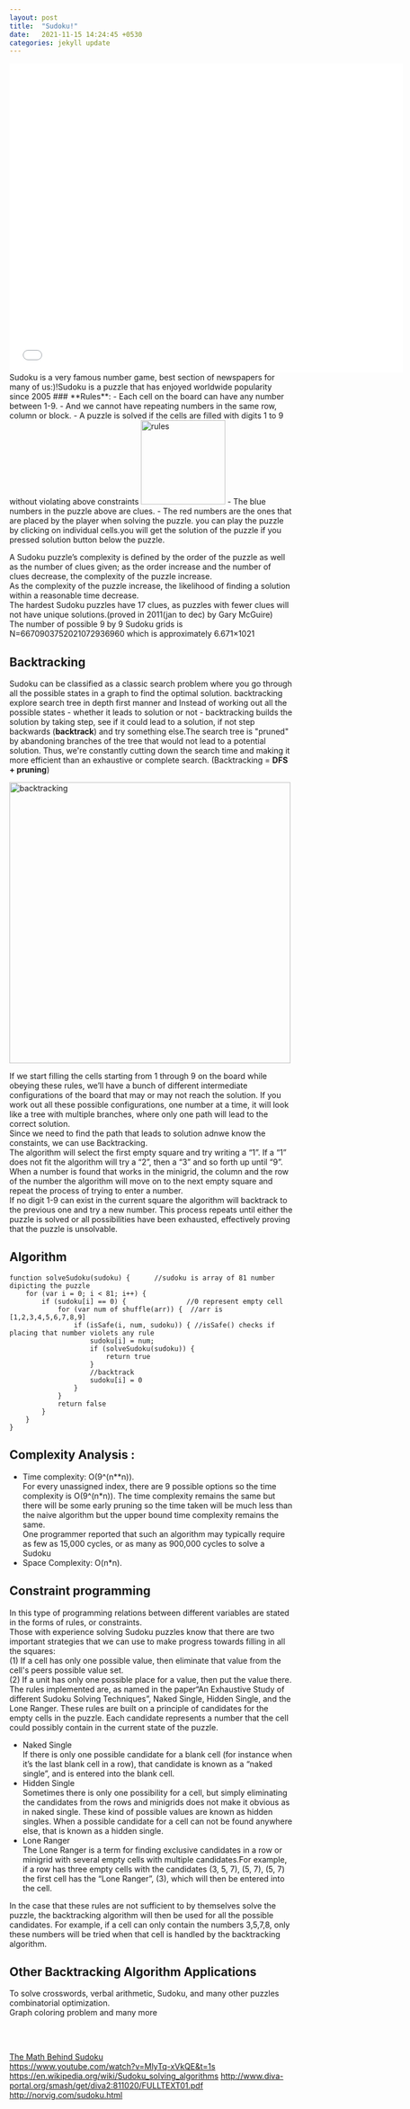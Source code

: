 ```yaml
---
layout: post
title:  "Sudoku!"
date:   2021-11-15 14:24:45 +0530
categories: jekyll update
---
```


<iframe width="700" height="550" frameborder="0" scrolling="no" src="../../../../../sudoko/sudoku.html"></iframe>
Sudoku is a very famous number game, best section of newspapers for many of us:)!Sudoku is a puzzle that has enjoyed worldwide popularity since 2005
### **Rules**:
- Each cell on the board can have any number between 1-9.   
-  And we cannot have repeating numbers in the same row, column or block.
- A puzzle is solved if the cells are filled with digits 1 to 9 without violating above constraints  <img src="../../../../../sudoko/images/rules.gif" alt="rules" width="150"/>   
- The blue numbers in the puzzle above are clues.  
- The red numbers are the ones that are placed by the player when solving the puzzle.  
you can play the puzzle by clicking on individual cells.you will get the solution of the puzzle if you pressed solution button below the puzzle.  

A Sudoku puzzle’s complexity is defined by the order of the puzzle as well as the number of clues given; as the order increase and the number of clues decrease, the complexity of the puzzle increase.   
As the complexity of the puzzle increase, the likelihood of finding a solution within a reasonable time decrease.  
 The hardest Sudoku puzzles have 17 clues, as puzzles with fewer clues will not have unique solutions.(proved in 2011(jan to dec) by Gary McGuire)  
The number of possible 9 by 9 Sudoku grids is N=6670903752021072936960 which is approximately 6.671×1021   

## **Backtracking**
 Sudoku can be classified as a classic search problem where you go through all the possible states in a graph to find the optimal solution. backtracking explore search tree in depth first manner and  Instead of working out all the possible states  - whether it leads to solution or not - backtracking builds the solution by taking step, see if it could lead to a solution, if not step backwards (**backtrack**) and try something else.The search tree is "pruned" by abandoning branches of the tree that would not lead to a potential solution. Thus, we're constantly cutting down the search time and making it more efficient than an exhaustive or complete search. (Backtracking =  **DFS + pruning**)

<img src="../../../../../sudoko/images/backtracktree.png" alt="backtracking" width="500"/>  

If we start filling the cells starting from 1 through 9 on the board  while obeying these rules, we’ll have a bunch of different intermediate configurations of the board that may or may not reach the solution. If you work out all these possible configurations, one number at a time, it will look like a tree  with multiple branches, where only one path will lead to the correct solution.  
Since we need to find the path that leads to solution adnwe know the constaints, we can use Backtracking.  
The algorithm will select the first empty square and try writing a “1”. If a “1” does not fit the algorithm will try a “2”, then a “3” and so forth up until “9”.   
When a number is found that works in the minigrid, the column and the row of the number the algorithm will move on
to the next empty square and repeat the process of trying to enter a number.  
If no digit 1­-9 can exist in the current square the algorithm will backtrack to the previous one and try a new number. This process repeats until either the puzzle is solved or all possibilities have been exhausted, effectively proving that the puzzle is unsolvable.  

## **Algorithm**
    function solveSudoku(sudoku) {      //sudoku is array of 81 number dipicting the puzzle    
        for (var i = 0; i < 81; i++) {
            if (sudoku[i] == 0) {               //0 represent empty cell
                for (var num of shuffle(arr)) {  //arr is [1,2,3,4,5,6,7,8,9]
                    if (isSafe(i, num, sudoku)) { //isSafe() checks if placing that number violets any rule
                        sudoku[i] = num;
                        if (solveSudoku(sudoku)) {
                            return true
                        }
                        //backtrack
                        sudoku[i] = 0
                    }
                }
                return false
            }
        }
    }

## **Complexity Analysis** :  
- Time complexity: O(9^(n**n)).   
For every unassigned index, there are 9 possible options so the time complexity is O(9^(n*n)). The time complexity remains the same but there will be some early pruning so the time taken will be much less than the naive algorithm but the upper bound time complexity remains the same.  
One programmer reported that such an algorithm may typically require as few as 15,000 cycles, or as many as 900,000 cycles to solve a Sudoku  
- Space Complexity: O(n*n).  

 


## **Constraint programming**
In this type of programming relations between different variables are stated in the forms of rules, or constraints.  
Those with experience solving Sudoku puzzles know that there are two important strategies that we can use to make progress towards filling in all the squares:  
(1) If a cell has only one possible value, then eliminate that value from the cell's peers possible value set.  
(2) If a unit has only one possible place for a value, then put the value there.  
The rules implemented are, as named in the paper“An Exhaustive Study of different Sudoku Solving Techniques”, Naked Single, Hidden Single, and the Lone Ranger. These rules are built on a principle of candidates for the empty cells in the puzzle. Each candidate represents a number that the cell could possibly contain in the current state of the puzzle.

- Naked Single  
If there is only one possible candidate for a blank cell (for instance when it’s the last blank cell in a row), that candidate is known as a “naked single”, and is entered into the blank cell.  
- Hidden Single  
Sometimes there is only one possibility for a cell, but simply eliminating the candidates from the rows and minigrids does not make it obvious as in naked single. These kind of possible values are known as hidden singles. When a possible candidate for a cell can not be found anywhere else, that is known as a hidden single.  
- Lone Ranger  
The Lone Ranger is a term for finding exclusive candidates in a row or minigrid with several empty cells with multiple candidates.For example, if a row has three empty cells with the candidates (3, 5, 7), (5, 7), (5, 7) the first cell has the “Lone Ranger”, (3), which will then be entered into the cell.  

In the case that these rules are not sufficient to by themselves solve the puzzle, the backtracking algorithm will then be used for all the possible candidates. For example, if a cell can only contain the numbers 3,5,7,8, only these numbers will be tried when that cell is handled by the backtracking algorithm.  

## Other Backtracking Algorithm Applications
To solve  crosswords, verbal arithmetic, Sudoku, and many other puzzles     
combinatorial optimization.    
Graph coloring problem  and many more  


<br/><br/>

[The Math Behind Sudoku](http://pi.math.cornell.edu/~mec/Summer2009/Mahmood/References.html)  
https://www.youtube.com/watch?v=MlyTq-xVkQE&t=1s
https://en.wikipedia.org/wiki/Sudoku_solving_algorithms
http://www.diva-portal.org/smash/get/diva2:811020/FULLTEXT01.pdf
http://norvig.com/sudoku.html
